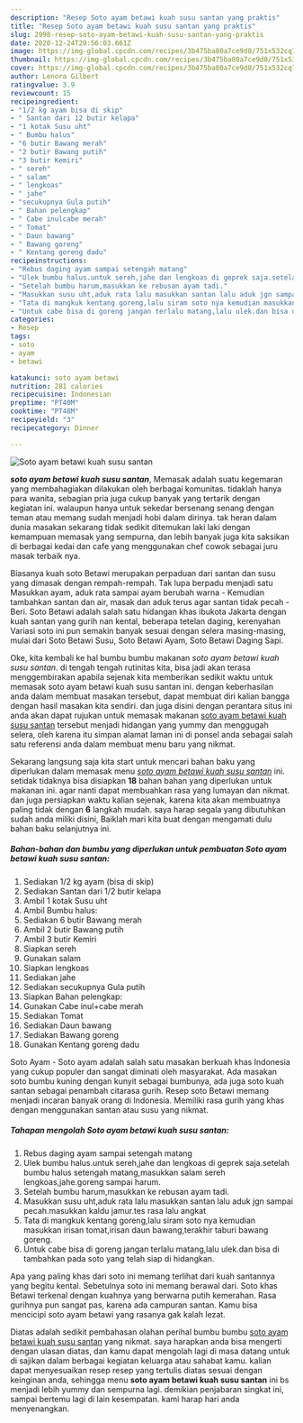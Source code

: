 ```yaml
---
description: "Resep Soto ayam betawi kuah susu santan yang praktis"
title: "Resep Soto ayam betawi kuah susu santan yang praktis"
slug: 2998-resep-soto-ayam-betawi-kuah-susu-santan-yang-praktis
date: 2020-12-24T20:56:03.661Z
image: https://img-global.cpcdn.com/recipes/3b475ba80a7ce9d8/751x532cq70/soto-ayam-betawi-kuah-susu-santan-foto-resep-utama.jpg
thumbnail: https://img-global.cpcdn.com/recipes/3b475ba80a7ce9d8/751x532cq70/soto-ayam-betawi-kuah-susu-santan-foto-resep-utama.jpg
cover: https://img-global.cpcdn.com/recipes/3b475ba80a7ce9d8/751x532cq70/soto-ayam-betawi-kuah-susu-santan-foto-resep-utama.jpg
author: Lenora Gilbert
ratingvalue: 3.9
reviewcount: 15
recipeingredient:
- "1/2 kg ayam bisa di skip"
- " Santan dari 12 butir kelapa"
- "1 kotak Susu uht"
- " Bumbu halus"
- "6 butir Bawang merah"
- "2 butir Bawang putih"
- "3 butir Kemiri"
- " sereh"
- " salam"
- " lengkoas"
- " jahe"
- "secukupnya Gula putih"
- " Bahan pelengkap"
- " Cabe inulcabe merah"
- " Tomat"
- " Daun bawang"
- " Bawang goreng"
- " Kentang goreng dadu"
recipeinstructions:
- "Rebus daging ayam sampai setengah matang"
- "Ulek bumbu halus.untuk sereh,jahe dan lengkoas di geprek saja.setelah bumbu halus setengah matang,masukkan salam sereh lengkoas,jahe.goreng sampai harum."
- "Setelah bumbu harum,masukkan ke rebusan ayam tadi."
- "Masukkan susu uht,aduk rata lalu masukkan santan lalu aduk jgn sampai pecah.masukkan kaldu jamur.tes rasa lalu angkat"
- "Tata di mangkuk kentang goreng,lalu siram soto nya kemudian masukkan irisan tomat,irisan daun bawang,terakhir taburi bawang goreng."
- "Untuk cabe bisa di goreng jangan terlalu matang,lalu ulek.dan bisa di tambahkan pada soto yang telah siap di hidangkan."
categories:
- Resep
tags:
- soto
- ayam
- betawi

katakunci: soto ayam betawi 
nutrition: 281 calories
recipecuisine: Indonesian
preptime: "PT40M"
cooktime: "PT48M"
recipeyield: "3"
recipecategory: Dinner

---
```



![Soto ayam betawi kuah susu santan](https://img-global.cpcdn.com/recipes/3b475ba80a7ce9d8/751x532cq70/soto-ayam-betawi-kuah-susu-santan-foto-resep-utama.jpg)

<b><i>soto ayam betawi kuah susu santan</i></b>, Memasak adalah suatu kegemaran yang membahagiakan dilakukan oleh berbagai komunitas. tidaklah hanya para wanita, sebagian pria juga cukup banyak yang tertarik dengan kegiatan ini. walaupun hanya untuk sekedar bersenang senang dengan teman atau memang sudah menjadi hobi dalam dirinya. tak heran dalam dunia masakan sekarang tidak sedikit ditemukan laki laki dengan kemampuan memasak yang sempurna, dan lebih banyak juga kita saksikan di berbagai kedai dan cafe yang menggunakan chef cowok sebagai juru masak terbaik nya.

Biasanya kuah soto Betawi merupakan perpaduan dari santan dan susu yang dimasak dengan rempah-rempah. Tak lupa berpadu menjadi satu Masukkan ayam, aduk rata sampai ayam berubah warna - Kemudian tambahkan santan dan air, masak dan aduk terus agar santan tidak pecah - Beri. Soto Betawi adalah salah satu hidangan khas ibukota Jakarta dengan kuah santan yang gurih nan kental, beberapa tetelan daging, kerenyahan Variasi soto ini pun semakin banyak sesuai dengan selera masing-masing, mulai dari Soto Betawi Susu, Soto Betawi Ayam, Soto Betawi Daging Sapi.

Oke, kita kembali ke hal bumbu bumbu makanan <i>soto ayam betawi kuah susu santan</i>. di tengah tengah rutinitas kita, bisa jadi akan terasa menggembirakan apabila sejenak kita memberikan sedikit waktu untuk memasak soto ayam betawi kuah susu santan ini. dengan keberhasilan anda dalam membuat masakan tersebut, dapat membuat diri kalian bangga dengan hasil masakan kita sendiri. dan juga disini dengan perantara situs ini anda akan dapat rujukan untuk memasak makanan <u>soto ayam betawi kuah susu santan</u> tersebut menjadi hidangan yang yummy dan menggugah selera, oleh karena itu simpan alamat laman ini di ponsel anda sebagai salah satu referensi anda dalam membuat menu baru yang nikmat.


Sekarang langsung saja kita start untuk mencari bahan baku yang diperlukan dalam memasak menu <u><i>soto ayam betawi kuah susu santan</i></u> ini. setidak tidaknya bisa disiapkan <b>18</b> bahan bahan yang diperlukan untuk makanan ini. agar nanti dapat membuahkan rasa yang lumayan dan nikmat. dan juga persiapkan waktu kalian sejenak, karena kita akan membuatnya paling tidak dengan <b>6</b> langkah mudah. saya harap segala yang dibutuhkan sudah anda miliki disini, Baiklah mari kita buat dengan mengamati dulu bahan baku selanjutnya ini.

<!--inarticleads1-->

##### Bahan-bahan dan bumbu yang diperlukan untuk pembuatan Soto ayam betawi kuah susu santan:

1. Sediakan 1/2 kg ayam (bisa di skip)
1. Sediakan  Santan dari 1/2 butir kelapa
1. Ambil 1 kotak Susu uht
1. Ambil  Bumbu halus:
1. Sediakan 6 butir Bawang merah
1. Ambil 2 butir Bawang putih
1. Ambil 3 butir Kemiri
1. Siapkan  sereh
1. Gunakan  salam
1. Siapkan  lengkoas
1. Sediakan  jahe
1. Sediakan secukupnya Gula putih
1. Siapkan  Bahan pelengkap:
1. Gunakan  Cabe inul+cabe merah
1. Sediakan  Tomat
1. Sediakan  Daun bawang
1. Sediakan  Bawang goreng
1. Gunakan  Kentang goreng dadu


Soto Ayam - Soto ayam adalah salah satu masakan berkuah khas Indonesia yang cukup populer dan sangat diminati oleh masyarakat. Ada masakan soto bumbu kuning dengan kunyit sebagai bumbunya, ada juga soto kuah santan sebagai penambah citarasa gurih. Resep soto Betawi memang menjadi incaran banyak orang di Indonesia. Memiliki rasa gurih yang khas dengan menggunakan santan atau susu yang nikmat. 

<!--inarticleads2-->

##### Tahapan mengolah Soto ayam betawi kuah susu santan:

1. Rebus daging ayam sampai setengah matang
1. Ulek bumbu halus.untuk sereh,jahe dan lengkoas di geprek saja.setelah bumbu halus setengah matang,masukkan salam sereh lengkoas,jahe.goreng sampai harum.
1. Setelah bumbu harum,masukkan ke rebusan ayam tadi.
1. Masukkan susu uht,aduk rata lalu masukkan santan lalu aduk jgn sampai pecah.masukkan kaldu jamur.tes rasa lalu angkat
1. Tata di mangkuk kentang goreng,lalu siram soto nya kemudian masukkan irisan tomat,irisan daun bawang,terakhir taburi bawang goreng.
1. Untuk cabe bisa di goreng jangan terlalu matang,lalu ulek.dan bisa di tambahkan pada soto yang telah siap di hidangkan.


Apa yang paling khas dari soto ini memang terlihat dari kuah santannya yang begitu kental. Sebetulnya soto ini memang berawal dari. Soto khas Betawi terkenal dengan kuahnya yang berwarna putih kemerahan. Rasa gurihnya pun sangat pas, karena ada campuran santan. Kamu bisa mencicipi soto ayam betawi yang rasanya gak kalah lezat. 

Diatas adalah sedikit pembahasan olahan perihal bumbu bumbu <u>soto ayam betawi kuah susu santan</u> yang nikmat. saya harapkan anda bisa mengerti dengan ulasan diatas, dan kamu dapat mengolah lagi di masa datang untuk di sajikan dalam berbagai kegiatan keluarga atau sahabat kamu. kalian dapat menyesuaikan resep resep yang tertulis diatas sesuai dengan keinginan anda, sehingga menu <b>soto ayam betawi kuah susu santan</b> ini bs menjadi lebih yummy dan sempurna lagi. demikian penjabaran singkat ini, sampai bertemu lagi di lain kesempatan. kami harap hari anda menyenangkan.

